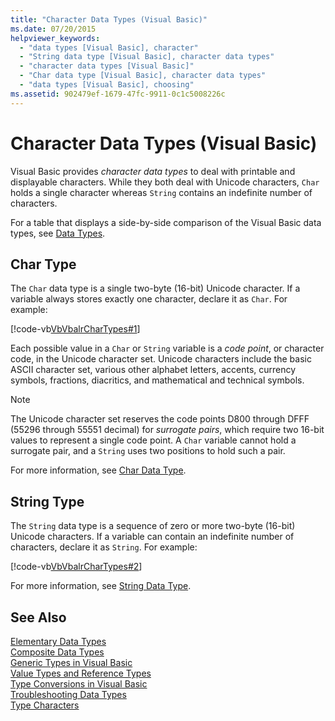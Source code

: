 ```yaml
---
title: "Character Data Types (Visual Basic)"
ms.date: 07/20/2015
helpviewer_keywords: 
  - "data types [Visual Basic], character"
  - "String data type [Visual Basic], character data types"
  - "character data types [Visual Basic]"
  - "Char data type [Visual Basic], character data types"
  - "data types [Visual Basic], choosing"
ms.assetid: 902479ef-1679-47fc-9911-0c1c5008226c
---
```

# Character Data Types (Visual Basic)
Visual Basic provides *character data types* to deal with printable and displayable characters. While they both deal with Unicode characters, `Char` holds a single character whereas `String` contains an indefinite number of characters.  
  
 For a table that displays a side-by-side comparison of the Visual Basic data types, see [Data Types](../../../../visual-basic/language-reference/data-types/data-type-summary.md).  
  
## Char Type  
 The `Char` data type is a single two-byte (16-bit) Unicode character. If a variable always stores exactly one character, declare it as `Char`. For example:  
  
 [!code-vb[VbVbalrCharTypes#1](~/samples/snippets/visualbasic/VS_Snippets_VBCSharp/vbvbalrchartypes/vb/module1.vb#1)]
  
 Each possible value in a `Char` or `String` variable is a *code point*, or character code, in the Unicode character set. Unicode characters include the basic ASCII character set, various other alphabet letters, accents, currency symbols, fractions, diacritics, and mathematical and technical symbols.  
  
> [!NOTE]
>  The Unicode character set reserves the code points D800 through DFFF (55296 through 55551 decimal) for *surrogate pairs*, which require two 16-bit values to represent a single code point. A `Char` variable cannot hold a surrogate pair, and a `String` uses two positions to hold such a pair.  
  
 For more information, see [Char Data Type](../../../../visual-basic/language-reference/data-types/char-data-type.md).  
  
## String Type  
 The `String` data type is a sequence of zero or more two-byte (16-bit) Unicode characters. If a variable can contain an indefinite number of characters, declare it as `String`. For example:  
  
 [!code-vb[VbVbalrCharTypes#2](~/samples/snippets/visualbasic/VS_Snippets_VBCSharp/vbvbalrchartypes/vb/module1.vb#2)]
  
 For more information, see [String Data Type](../../../../visual-basic/language-reference/data-types/string-data-type.md).  
  
## See Also  
 [Elementary Data Types](../../../../visual-basic/programming-guide/language-features/data-types/elementary-data-types.md)  
 [Composite Data Types](../../../../visual-basic/programming-guide/language-features/data-types/composite-data-types.md)  
 [Generic Types in Visual Basic](../../../../visual-basic/programming-guide/language-features/data-types/generic-types.md)  
 [Value Types and Reference Types](../../../../visual-basic/programming-guide/language-features/data-types/value-types-and-reference-types.md)  
 [Type Conversions in Visual Basic](../../../../visual-basic/programming-guide/language-features/data-types/type-conversions.md)  
 [Troubleshooting Data Types](../../../../visual-basic/programming-guide/language-features/data-types/troubleshooting-data-types.md)  
 [Type Characters](../../../../visual-basic/programming-guide/language-features/data-types/type-characters.md)
